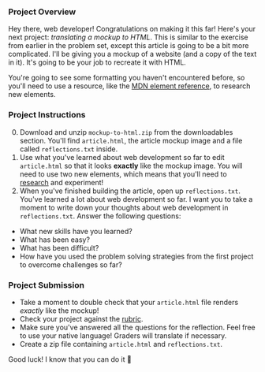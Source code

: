 ### Project Overview

Hey there, web developer! Congratulations on making it this far! Here's your next project: *translating a mockup to HTML*. This is similar to the exercise from earlier in the problem set, except this article is going to be a bit more complicated. I'll be giving you a mockup of a website (and a copy of the text in it). It's going to be your job to recreate it with HTML.

You're going to see some formatting you haven't encountered before, so you'll need to use a resource, like the [MDN element reference](https://developer.mozilla.org/en-US/docs/Web/HTML/Element), to research new elements.

### Project Instructions

0. Download and unzip `mockup-to-html.zip` from the downloadables section. You'll find `article.html`, the article mockup image and a file called `reflections.txt` inside.
1. Use what you've learned about web development so far to edit `article.html` so that it looks **exactly** like the mockup image. You will need to use two new elements, which means that you'll need to [research](https://developer.mozilla.org/en-US/docs/Web/HTML/Element) and experiment!
2. When you've finished building the article, open up `reflections.txt`. You've learned a lot about web development so far. I want you to take a moment to write down your thoughts about web development in `reflections.txt`. Answer the following questions:
  * What new skills have you learned?
  * What has been easy?
  * What has been difficult?
  * How have you used the problem solving strategies from the first project to overcome challenges so far?

### Project Submission

* Take a moment to double check that your `article.html` file renders *exactly* like the mockup!
* Check your project against the [rubric](link.html).
* Make sure you've answered all the questions for the reflection. Feel free to use your native language! Graders will translate if necessary.
* Create a zip file containing `article.html` and `reflections.txt`.

Good luck! I know that you can do it 🚀
